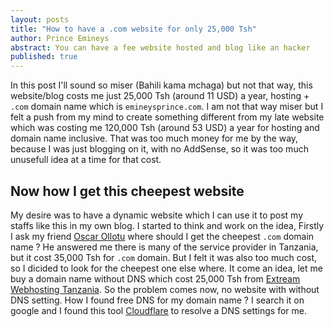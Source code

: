 ```yaml
---
layout: posts
title: "How to have a .com website for only 25,000 Tsh"
author: Prince Emineys
abstract: You can have a fee website hosted and blog like an hacker
published: true
---
```

In this post I'll sound so miser (Bahili kama mchaga) but not that way, this website/blog costs me just 25,000 Tsh (around 11 USD) a year, hosting + ```.com``` domain name which is ```emineysprince.com```. I am not that way miser but I felt a push from my mind to create something different from my late website which was costing me 120,000 Tsh (around 53 USD) a year for hosting and domain name inclusive. That was too much money for me by the way, because I was just blogging on it, with no AddSense, so it was too much unusefull idea at a time for that cost.

## **Now how I get this cheepest website**

My desire was to have a dynamic website which I can use it to post my staffs like this in my own blog. I started to think and work on the idea, Firstly I ask my friend [Oscar Ollotu](https://oscarolotu.com) where should I get the cheepest ```.com``` domain name ? He answered me there is many of the service provider in Tanzania, but it cost 35,000 Tsh for ```.com``` domain. But I felt it was also too much cost, so I dicided to look for the cheepest one else where. It come an idea, let me buy a domain name without DNS which cost 25,000 Tsh from [Extream Webhosting Tanzania](http://www.extremewebtechnologies.com/). So the problem comes now, no website with without DNS setting. How I found free DNS for my domain name ? I search it on google and I found this tool [Cloudflare](https://www.cloudflare.com) to resolve a DNS settings for me.